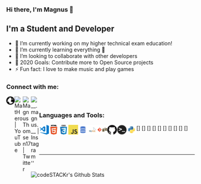 ### Hi there, I'm Magnus 👋

## I'm a Student and Developer
- 🔭 I’m currently working on my higher technical exam education!
- 🌱 I’m currently learning everything 🤣
- 👯 I’m looking to collaborate with other developers
- 🥅 2020 Goals: Contribute more to Open Source projects
- ⚡ Fun fact: I love to make music and play games

### Connect with me:

[<img align="left" alt="thomsen.one/magnus" width="22px" src="https://raw.githubusercontent.com/iconic/open-iconic/master/svg/globe.svg" />][website]
[<img align="left" alt="MatHero | YouTube" width="22px" src="https://cdn.jsdelivr.net/npm/simple-icons@v3/icons/youtube.svg" />][youtube]
[<img align="left" alt="MagnusThomsen17 | Twitter" width="22px" src="https://cdn.jsdelivr.net/npm/simple-icons@v3/icons/twitter.svg" />][twitter]
[<img align="left" alt="__.magnus.__ | Instagram" width="22px" src="https://cdn.jsdelivr.net/npm/simple-icons@v3/icons/instagram.svg" />][instagram]

<br />

### Languages and Tools:

[<img align="left" alt="Visual Studio Code" width="26px" src="https://raw.githubusercontent.com/github/explore/80688e429a7d4ef2fca1e82350fe8e3517d3494d/topics/visual-studio-code/visual-studio-code.png" />]
[<img align="left" alt="HTML5" width="26px" src="https://raw.githubusercontent.com/github/explore/80688e429a7d4ef2fca1e82350fe8e3517d3494d/topics/html/html.png" />]
[<img align="left" alt="CSS3" width="26px" src="https://raw.githubusercontent.com/github/explore/80688e429a7d4ef2fca1e82350fe8e3517d3494d/topics/css/css.png" />]
[<img align="left" alt="JavaScript" width="26px" src="https://raw.githubusercontent.com/github/explore/80688e429a7d4ef2fca1e82350fe8e3517d3494d/topics/javascript/javascript.png" />]
[<img align="left" alt="SQL" width="26px" src="https://raw.githubusercontent.com/github/explore/80688e429a7d4ef2fca1e82350fe8e3517d3494d/topics/sql/sql.png" />]
[<img align="left" alt="MySQL" width="26px" src="https://raw.githubusercontent.com/github/explore/80688e429a7d4ef2fca1e82350fe8e3517d3494d/topics/mysql/mysql.png" />]
[<img align="left" alt="Git" width="26px" src="https://raw.githubusercontent.com/github/explore/80688e429a7d4ef2fca1e82350fe8e3517d3494d/topics/git/git.png" />]
[<img align="left" alt="GitHub" width="26px" src="https://raw.githubusercontent.com/github/explore/78df643247d429f6cc873026c0622819ad797942/topics/github/github.png" />]
[<img align="left" alt="HTML5" width="26px" src="https://raw.githubusercontent.com/github/explore/80688e429a7d4ef2fca1e82350fe8e3517d3494d/topics/terminal/terminal.png" />]
[<img align="left" alt="Python" width="26px" src="https://raw.githubusercontent.com/github/explore/80688e429a7d4ef2fca1e82350fe8e3517d3494d/topics/python/python.png" />]

<br />
<br />

---
''

<img align="left" alt="codeSTACKr's Github Stats" src="https://github-readme-stats.codestackr.vercel.app/api?username=Magnus-Thomsen&show_icons=true&hide_border=true" />

[website]: thomsen.one/magnus (old)
[twitter]: https://twitter.com/MagnusThomsen17
[youtube]: https://www.youtube.com/channel/UCgtc4ywZWmXQppUy2-J9GKg
[instagram]: https://www.instagram.com/__.magnus.__/
